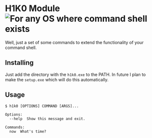 # H1K0 Module ![For any OS where command shell exists](https://img.shields.io/badge/Windows-XP+-brightgreen.svg)

Well, just a set of some commands to extend the functionality of your command shell.

## Installing

Just add the directory with the `h1k0.exe` to the PATH. In future I plan to make the `setup.exe` which will do this automatically.

## Usage

```
$ h1k0 [OPTIONS] COMMAND [ARGS]...

Options:
  --help  Show this message and exit.

Commands:
  now  What's time?
```